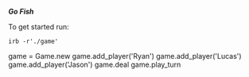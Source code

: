 ***Go Fish***

To get started run:

    irb -r'./game'
game = Game.new
game.add_player('Ryan')
game.add_player('Lucas')
game.add_player('Jason')
game.deal
game.play_turn
